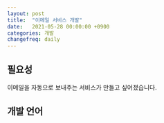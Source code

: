 ```yaml
---
layout: post
title:  "이메일 서비스 개발"
date:   2021-05-28 00:00:00 +0900
categories: 개발
changefreq: daily
---
```


## 필요성

이메일을 자동으로 보내주는 서비스가 만들고 싶어졌습니다.


## 개발 언어

